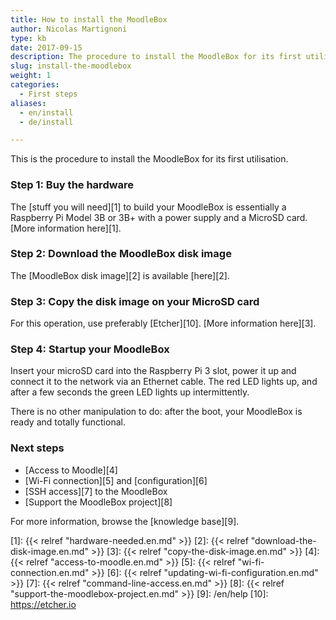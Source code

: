 ```yaml
---
title: How to install the MoodleBox
author: Nicolas Martignoni
type: kb
date: 2017-09-15
description: The procedure to install the MoodleBox for its first utilisation is described here
slug: install-the-moodlebox
weight: 1
categories:
  - First steps
aliases:
  - en/install
  - de/install

---
```

This is the procedure to install the MoodleBox for its first utilisation.

### Step 1: Buy the hardware

The [stuff you will need][1] to build your MoodleBox is essentially a Raspberry Pi Model 3B or 3B+ with a power supply and a MicroSD card. [More information here][1].

### Step 2: Download the MoodleBox disk image

The [MoodleBox disk image][2] is available [here][2].

### Step 3: Copy the disk image on your MicroSD card

For this operation, use preferably [Etcher][10]. [More information here][3].

### Step 4: Startup your MoodleBox

Insert your microSD card into the Raspberry Pi 3 slot, power it up and connect it to the network via an Ethernet cable. The red LED lights up, and after a few seconds the green LED lights up intermittently.

There is no other manipulation to do: after the boot, your MoodleBox is ready and totally functional.

### Next steps

  * [Access to Moodle][4]
  * [Wi-Fi connection][5] and [configuration][6]
  * [SSH access][7] to the MoodleBox
  * [Support the MoodleBox project][8]

For more information, browse the [knowledge base][9].

 [1]: {{< relref "hardware-needed.en.md" >}}
 [2]: {{< relref "download-the-disk-image.en.md" >}}
 [3]: {{< relref "copy-the-disk-image.en.md" >}}
 [4]: {{< relref "access-to-moodle.en.md" >}}
 [5]: {{< relref "wi-fi-connection.en.md" >}}
 [6]: {{< relref "updating-wi-fi-configuration.en.md" >}}
 [7]: {{< relref "command-line-access.en.md" >}}
 [8]: {{< relref "support-the-moodlebox-project.en.md" >}}
 [9]: /en/help
 [10]: https://etcher.io

